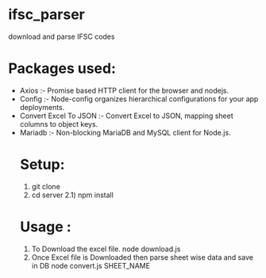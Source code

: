 # ifsc_parser
download and parse IFSC codes

# Packages used:
<ul>
<li>Axios :- Promise based HTTP client for the browser and nodejs.</li>
<li>Config :- Node-config organizes hierarchical configurations for your app deployments.</li>
<li>Convert Excel To JSON :- Convert Excel to JSON, mapping sheet columns to object keys.</li>
<li>Mariadb :- Non-blocking MariaDB and MySQL client for Node.js. </li>

# Setup:
1) git clone
2) cd server
    2.1) npm install

# Usage :
1) To Download the excel file.
   node download.js
2) Once Excel file is Downloaded then parse sheet wise data and save in DB
   node convert.js SHEET_NAME    

